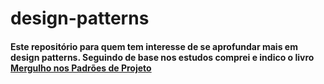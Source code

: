 # design-patterns

#### Este repositório para quem tem interesse de se aprofundar mais em design patterns. Seguindo de base nos estudos comprei e indico o livro [Mergulho nos Padrões de Projeto](https://refactoring.guru/pt-br)



